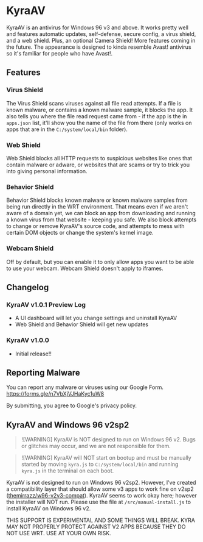 # KyraAV
KyraAV is an antivirus for Windows 96 v3 and above. It works pretty well and features automatic updates, self-defense, secure config, a virus shield, and a web shield. Plus, an optional Camera Shield! More features coming in the future. The appearance is designed to kinda resemble Avast! antivirus so it's familiar for people who have Avast!.

## Features
### Virus Shield
The Virus Shield scans viruses against all file read attempts. If a file is known malware, or contains a known malware sample, it blocks the app. It also tells you where the file read request came from - if the app is the in `apps.json` list, it'll show you the name of the file from there (only works on apps that are in the `C:/system/local/bin` folder).

### Web Shield
Web Shield blocks all HTTP requests to suspicious websites like ones that contain malware or adware, or websites that are scams or try to trick you into giving personal information.

### Behavior Shield
Behavior Shield blocks known malware or known malware samples from being run directly in the WRT environment. That means even if we aren't aware of a domain yet, we can block an app from downloading and running a known virus from that website - keeping you safe. We also block attempts to change or remove KyraAV's source code, and attempts to mess with certain DOM objects or change the system's kernel image.

### Webcam Shield
Off by default, but you can enable it to only allow apps you want to be able to use your webcam. Webcam Shield doesn't apply to iframes.

## Changelog
### KyraAV v1.0.1 Preview Log
* A UI dashboard will let you change settings and uninstall KyraAV
* Web Shield and Behavior Shield will get new updates

### KyraAV v1.0.0
* Initial release!!

## Reporting Malware
You can report any malware or viruses using our Google Form.
https://forms.gle/n7VbXjVJHaKyc1uW8

By submitting, you agree to Google's privacy policy.

## KyraAV and Windows 96 v2sp2
> ![WARNING]
> KyraAV is NOT designed to run on Windows 96 v2. Bugs or glitches may occur, and we are not responsible for them.

> ![WARNING]
> KyraAV will NOT start on bootup and must be manually started by moving `kyra.js` to `C:/system/local/bin` and running `kyra.js` in the terminal on each boot.

KyraAV is not designed to run on Windows 96 v2sp2. However, I've created a compatibility layer that should allow some v3 apps to work fine on v2sp2 ([themirrazz/w96-v2v3-compat](https://github.com/themirrazz/w96-v2v3-compat/tree/main)). KyraAV seems to work okay here; however the installer will NOT run. Please use the file at `/src/manual-install.js` to install KyraAV on Windows 96 v2.

THIS SUPPORT IS EXPERIMENTAL AND SOME THINGS WILL BREAK. KYRA MAY NOT PROPERLY PROTECT AGAINST V2 APPS BECAUSE THEY DO NOT USE WRT. USE AT YOUR OWN RISK.
